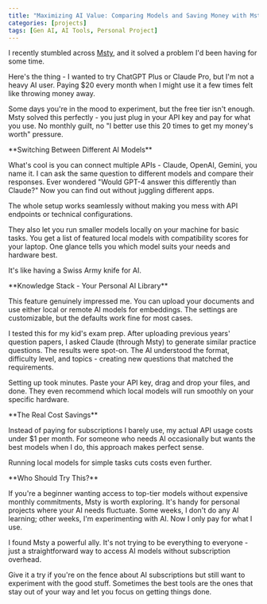 ```yaml
---
title: "Maximizing AI Value: Comparing Models and Saving Money with Msty"
categories: [projects]
tags: [Gen AI, AI Tools, Personal Project]
---
```

I recently stumbled across [Msty](https://msty.app/), and it solved a problem I'd been having for some time.

Here's the thing - I wanted to try ChatGPT Plus or Claude Pro, but I'm not a heavy AI user. Paying $20 every month when I might use it a few times felt like throwing money away.

Some days you're in the mood to experiment, but the free tier isn't enough. Msty solved this perfectly - you just plug in your API key and pay for what you use. No monthly guilt, no "I better use this 20 times to get my money's worth" pressure.

\*\*Switching Between Different AI Models\*\*

What's cool is you can connect multiple APIs - Claude, OpenAI, Gemini, you name it. I can ask the same question to different models and compare their responses. Ever wondered "Would GPT-4 answer this differently than Claude?" Now you can find out without juggling different apps.

The whole setup works seamlessly without making you mess with API endpoints or technical configurations.

They also let you run smaller models locally on your machine for basic tasks. You get a list of featured local models with compatibility scores for your laptop. One glance tells you which model suits your needs and hardware best.

It's like having a Swiss Army knife for AI.

\*\*Knowledge Stack - Your Personal AI Library\*\*

This feature genuinely impressed me. You can upload your documents and use either local or remote AI models for embeddings. The settings are customizable, but the defaults work fine for most cases.

I tested this for my kid's exam prep. After uploading previous years' question papers, I asked Claude (through Msty) to generate similar practice questions. The results were spot-on. The AI understood the format, difficulty level, and topics - creating new questions that matched the requirements.

Setting up took minutes. Paste your API key, drag and drop your files, and done. They even recommend which local models will run smoothly on your specific hardware.


\*\*The Real Cost Savings\*\*

Instead of paying for subscriptions I barely use, my actual API usage costs under $1 per month. For someone who needs AI occasionally but wants the best models when I do, this approach makes perfect sense.

Running local models for simple tasks cuts costs even further.

\*\*Who Should Try This?\*\*

If you're a beginner wanting access to top-tier models without expensive monthly commitments, Msty is worth exploring. It's handy for personal projects where your AI needs fluctuate. Some weeks, I don't do any AI learning; other weeks, I'm experimenting with AI. Now I only pay for what I use.

I found Msty a powerful ally. It's not trying to be everything to everyone - just a straightforward way to access AI models without subscription overhead.

Give it a try if you're on the fence about AI subscriptions but still want to experiment with the good stuff. Sometimes the best tools are the ones that stay out of your way and let you focus on getting things done.
